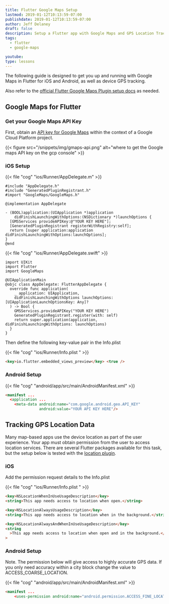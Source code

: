 ```yaml
---
title: Flutter Google Maps Setup
lastmod: 2019-01-12T10:13:59-07:00
publishdate: 2019-01-12T10:13:59-07:00
author: Jeff Delaney
draft: false
description: Setup a Flutter app with Google Maps and GPS Location Tracking
tags:
  - flutter
  - google-maps

youtube:
type: lessons
---
```


The following guide is designed to get you up and running with Google Maps in Flutter for iOS and Android, as well as device GPS tracking.

Also refer to the [official Flutter Google Maps Plugin setup docs](https://pub.dartlang.org/packages/google_maps_flutter) as needed.

## Google Maps for Flutter

### Get your Google Maps API Key

First, obtain an [API key for Google Maps](https://cloud.google.com/maps-platform/) within the context of a Google Cloud Platform project.

{{< figure src="/snippets/img/gmaps-api.png" alt="where to get the Google maps API key on the gcp console" >}}

### iOS Setup

{{< file "cog" "ios/Runner/AppDelegate.m" >}}

```text
#include "AppDelegate.h"
#include "GeneratedPluginRegistrant.h"
#import "GoogleMaps/GoogleMaps.h"

@implementation AppDelegate

- (BOOL)application:(UIApplication *)application
    didFinishLaunchingWithOptions:(NSDictionary *)launchOptions {
  [GMSServices provideAPIKey:@"YOUR KEY HERE"];
  [GeneratedPluginRegistrant registerWithRegistry:self];
  return [super application:application didFinishLaunchingWithOptions:launchOptions];
}
@end
```

{{< file "cog" "ios/Runner/AppDelegate.swift" >}}

```text
import UIKit
import Flutter
import GoogleMaps

@UIApplicationMain
@objc class AppDelegate: FlutterAppDelegate {
  override func application(
    _ application: UIApplication,
    didFinishLaunchingWithOptions launchOptions: [UIApplicationLaunchOptionsKey: Any]?
  ) -> Bool {
    GMSServices.provideAPIKey("YOUR KEY HERE")
    GeneratedPluginRegistrant.register(with: self)
    return super.application(application, didFinishLaunchingWithOptions: launchOptions)
  }
}
```

Then define the following key-value pair in the Info.plist

{{< file "cog" "ios/Runner/Info.plist " >}}

```html
<key>io.flutter.embedded_views_preview</key> <true />
```

### Android Setup

{{< file "cog" "android/app/src/main/AndroidManifest.xml" >}}

```html
<manifest ...
  <application ...
    <meta-data android:name="com.google.android.geo.API_KEY"
               android:value="YOUR API KEY HERE"/>
```

## Tracking GPS Location Data

Many map-based apps use the device location as part of the user experience. Your app must obtain permission from the user to access location services. There are several Flutter packages available for this task, but the setup below is tested with the [location plugin](https://pub.dartlang.org/packages/location).

### iOS

Add the permission request details to the Info.plist

{{< file "cog" "ios/Runner/Info.plist " >}}

```html
<key>NSLocationWhenInUseUsageDescription</key>
<string>This app needs access to location when open.</string>

<key>NSLocationAlwaysUsageDescription</key>
<string>This app needs access to location when in the background.</string>

<key>NSLocationAlwaysAndWhenInUseUsageDescription</key>
<string
  >This app needs access to location when open and in the background.</string
>
```

### Android Setup

Note. The permission below will give access to highly accurate GPS data. If you only need accuracy within a city block change the value to ACCESS_COARSE_LOCATION.

{{< file "cog" "android/app/src/main/AndroidManifest.xml" >}}

```html
<manifest ...
    <uses-permission android:name="android.permission.ACCESS_FINE_LOCATION" />
```
